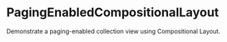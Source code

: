 # PagingEnabledCompositionalLayout
Demonstrate a paging-enabled collection view using Compositional Layout.
